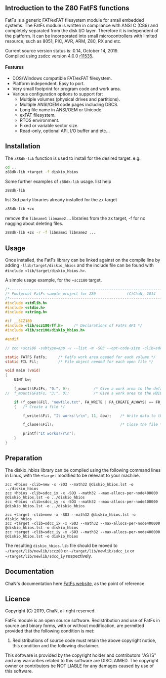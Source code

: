 ## Introduction to the Z80 FatFS functions

FatFs is a generic FAT/exFAT filesystem module for small embedded systems. The FatFs module is written in compliance with ANSI C (C89) and completely separated from the disk I/O layer. Therefore it is independent of the platform. It can be incorporated into small microcontrollers with limited resource, such as 8051, PIC, AVR, ARM, Z80, RX and etc.

Current source version status is: 0.14, October 14, 2019.<br>
Compiled using zsdcc version 4.0.0 [r11535](https://sourceforge.net/p/sdcc/code/11535/log/?path=/trunk/sdcc).

#### Features

<ul>
 <li>DOS/Windows compatible FAT/exFAT filesystem.</li>
 <li>Platform independent. Easy to port.</li>
 <li>Very small footprint for program code and work area.</li>
 <li>Various configuration options to support for:
  <ul>
   <li>Multiple volumes (physical drives and partitions).</li>
   <li>Multiple ANSI/OEM code pages including DBCS.</li>
   <li>Long file name in ANSI/OEM or Unicode.</li>
   <li>exFAT filesystem.</li>
   <li>RTOS environment.</li>
   <li>Fixed or variable sector size.</li>
   <li>Read-only, optional API, I/O buffer and etc...</li>
  </ul>
 </li>
</ul>

## Installation

The `z88dk-lib` function is used to install for the desired target. e.g.

```bash
cd ..
z88dk-lib +target -f diskio_hbios
```

Some further examples of `z88dk-lib` usage.
list help
```bash
z88dk-lib
```
list 3rd party libraries already installed for the zx target
```bash
z88dk-lib +zx
```
remove the `libname1` `libname2` ... libraries from the zx target, -f for no nagging about deleting files.
```bash
z88dk-lib +zx -r -f libname1 libname2 ...
```

## Usage

Once installed, the FatFs library can be linked against on the compile line by adding `-llib/target/diskio_hbios` and the include file can be found with `#include <lib/target/diskio_hbios.h>`.

A simple usage example, for the `+scz180` target.

```c
/*----------------------------------------------------------------------*/
/* Foolproof FatFs sample project for Z80              (C)ChaN, 2014    */
/*----------------------------------------------------------------------*/
#include <stdlib.h>
#include <stdio.h>
#include <string.h>

#if __SCZ180
#include <lib/scz180/ff.h>     /* Declarations of FatFs API */
#include <lib/scz180/diskio_hbios.h>

#endif

// zcc +scz180 -subtype=app -v --list -m -SO3 --opt-code-size -clib=sdcc_iy  -llib/scz180/diskio_hbios -llib/scz180/ff --max-allocs-per-node200000 ff_main.c -o ff_main -create-app

static FATFS FatFs;		/* FatFs work area needed for each volume */
static FIL Fil;			/* File object needed for each open file */

void main (void)
{
	UINT bw;

	f_mount(&FatFs, "0:", 0);	        /* Give a work area to the default drive */
//  f_mount(&FatFs, "3:", 0);	        /* Give a work area to the HBIOS SD0: drive */

	if (f_open(&Fil, "newfile.txt", FA_WRITE | FA_CREATE_ALWAYS) == FR_OK)
	{	/* Create a file */

		f_write(&Fil, "It works!\r\n", 11, &bw);	/* Write data to the file */

		f_close(&Fil);								/* Close the file */

		printf("It works!\r\n");
	}
}

```

## Preparation

The diskio_hbios library can be compiled using the following command lines in Linux, with the `+target` modified to be relevant to your machine.
```
zcc +hbios -clib=new -x -SO3 --math32 @diskio_hbios.lst -o ../diskio_hbios
zcc +hbios -clib=sdcc_ix -x -SO3 --math32 --max-allocs-per-node400000 @diskio_hbios.lst -o ../diskio_hbios
zcc +hbios -clib=sdcc_iy -x -SO3 --math32 --max-allocs-per-node400000 @diskio_hbios.lst -o ../diskio_hbios
```
```
zcc +target -clib=new -x -SO3 --math32 @diskio_hbios.lst -o diskio_hbios
zcc +target -clib=sdcc_ix -x -SO3 --math32 --max-allocs-per-node400000 @diskio_hbios.lst -o diskio_hbios
zcc +target -clib=sdcc_iy -x -SO3 --math32 --max-allocs-per-node400000 @diskio_hbios.lst -o diskio_hbios
```

The resulting `diskio_hbios.lib` file should be moved to `~/target/lib/newlib/sccz80` or `~/target/lib/newlib/sdcc_ix` or `~/target/lib/newlib/sdcc_iy` respectively.

## Documentation

ChaN's documentation here [FatFs website](http://elm-chan.org/fsw/ff/00index_e.html), as the point of reference.

## Licence

Copyright (C) 2019, ChaN, all right reserved.

FatFs module is an open source software. Redistribution and use of FatFs in source and binary forms, with or without modification, are permitted provided that the following condition is met:

1. Redistributions of source code must retain the above copyright notice, this condition and the following disclaimer.

This software is provided by the copyright holder and contributors "AS IS" and any warranties related to this software are DISCLAIMED. The copyright owner or contributors be NOT LIABLE for any damages caused by use of this software.
